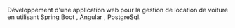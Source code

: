 Développement d'une application web pour la gestion de location de voiture en utilisant Spring Boot , Angular , PostgreSql.
